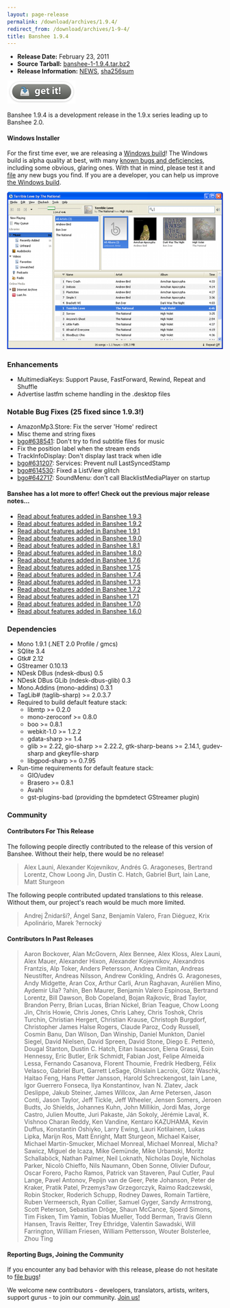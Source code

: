 ```yaml
---
layout: page-release
permalink: /download/archives/1.9.4/
redirect_from: /download/archives/1-9-4/
title: Banshee 1.9.4
---
```


  * **Release Date:** February 23, 2011
  * **Source Tarball:** [banshee-1-1.9.4.tar.bz2](http://download.banshee-project.org/banshee/unstable/1.9.4/banshee-1-1.9.4.tar.bz2)
  * **Release Information:**
[NEWS](http://download.banshee-project.org/banshee/unstable/1.9.4/banshee-1-1.9.4.news),
[sha256sum](http://download.banshee-project.org/banshee/unstable/1.9.4/banshee-1-1.9.4.sha256sum)

[![Download Now](/images/download-button.png)](/download)

Banshee 1.9.4 is a development release in the 1.9.x series leading up to Banshee 2.0. 

#### Windows Installer

For the first time ever, we are releasing a [Windows build](https://download.gnome.org/binaries/win32/banshee/1.9/Banshee-1.9.4.msi)!  The Windows build is alpha quality at best, with many [known bugs and deficiencies](https://bugzilla.gnome.org/buglist.cgi?query=product%3Abanshee%20os%3Awindows), including some obvious, glaring ones.  With that in mind, please test it and [file](http://banshee.fm/contribute/file-bugs/) any new bugs you find.  If you are a developer, you can help us improve [the Windows build](http://banshee.fm/download/development/#windows).

<div class="release-shot">
  <a href="/images/shots/1.9.4/banshee-windows.png" data-lightbox="1.9.4" title="Banshee running on Windows">
    <img src="/images/shots/1.9.4/banshee-windows-600.png" alt="Screenshot of Banshee running on Windows">
  </a>
</div>

### Enhancements

  * MultimediaKeys: Support Pause, FastForward, Rewind, Repeat and Shuffle
  * Advertise lastfm scheme handling in the .desktop files

### Notable Bug Fixes (25 fixed since 1.9.3!)

  * AmazonMp3.Store: Fix the server 'Home' redirect
  * Misc theme and string fixes
  * [bgo#638541](http://bugzilla.gnome.org/show_bug.cgi?id=638541): Don't try to find subtitle files for music
  * Fix the position label when the stream ends
  * TrackInfoDisplay: Don't display last track when idle
  * [bgo#631207](http://bugzilla.gnome.org/show_bug.cgi?id=631207): Services: Prevent null LastSyncedStamp
  * [bgo#614530](http://bugzilla.gnome.org/show_bug.cgi?id=614530): Fixed a ListView glitch
  * [bgo#642717](http://bugzilla.gnome.org/show_bug.cgi?id=642717): SoundMenu: don't call BlacklistMediaPlayer on startup

#### Banshee has a lot more to offer! Check out the previous major release notes...

  * [Read about features added in Banshee 1.9.3](/download/archives/1.9.3)
  * [Read about features added in Banshee 1.9.2](/download/archives/1.9.2)
  * [Read about features added in Banshee 1.9.1](/download/archives/1.9.1)
  * [Read about features added in Banshee 1.9.0](/download/archives/1.9.0)
  * [Read about features added in Banshee 1.8.1](/download/archives/1.8.1)
  * [Read about features added in Banshee 1.8.0](/download/archives/1.8.0)
  * [Read about features added in Banshee 1.7.6](/download/archives/1.7.6)
  * [Read about features added in Banshee 1.7.5](/download/archives/1.7.5)
  * [Read about features added in Banshee 1.7.4](/download/archives/1.7.4)
  * [Read about features added in Banshee 1.7.3](/download/archives/1.7.3)
  * [Read about features added in Banshee 1.7.2](/download/archives/1.7.2)
  * [Read about features added in Banshee 1.7.1](/download/archives/1.7.1)
  * [Read about features added in Banshee 1.7.0](/download/archives/1.7.0)
  * [Read about features added in Banshee 1.6.0](/download/archives/1.6.0)

### Dependencies

  * Mono 1.9.1 (.NET 2.0 Profile / gmcs)
  * SQlite 3.4
  * Gtk# 2.12
  * GStreamer 0.10.13
  * NDesk DBus (ndesk-dbus) 0.5
  * NDesk DBus GLib (ndesk-dbus-glib) 0.3
  * Mono.Addins (mono-addins) 0.3.1
  * TagLib# (taglib-sharp) >= 2.0.3.7
  * Required to build default feature stack:
    * libmtp >= 0.2.0
    * mono-zeroconf >= 0.8.0
    * boo >= 0.8.1
    * webkit-1.0 >= 1.2.2
    * gdata-sharp >= 1.4
    * glib >= 2.22, gio-sharp >= 2.22.2, gtk-sharp-beans >= 2.14.1, gudev-sharp and gkeyfile-sharp
    * libgpod-sharp >= 0.7.95
  * Run-time requirements for default feature stack:
    * GIO/udev
    * Brasero >= 0.8.1
    * Avahi
    * gst-plugins-bad (providing the bpmdetect GStreamer plugin)

### Community

#### Contributors For This Release

The following people directly contributed to the release of this version of Banshee. Without their help, there would be no release!

> Alex Launi, Alexander Kojevnikov, Andrés G. Aragoneses, Bertrand Lorentz,
      Chow Loong Jin, Dustin C. Hatch, Gabriel Burt, Iain Lane, Matt Sturgeon

The following people contributed updated translations to this release.    Without them, our project's reach would be much more limited.

> Andrej Žnidarši?, Ángel Sanz, Benjamín Valero, Fran Diéguez,
      Krix Apolinário, Marek ?ernocký

#### Contributors In Past Releases

> Aaron Bockover, Alan McGovern, Alex Bennee, Alex Kloss, Alex Launi,
    Alex Mauer, Alexander Hixon, Alexander Kojevnikov, Alexandros Frantzis,
    Alp Toker, Anders Petersson, Andrea Cimitan, Andreas Neustifter,
    Andreas Nilsson, Andrew Conkling, Andrés G. Aragoneses, Andy Midgette,
    Aran Cox, Arthur Carli, Arun Raghavan, Aurélien Mino,
    Aydemir Ula? ?ahin, Ben Maurer, Benjamín Valero Espinosa,
    Bertrand Lorentz, Bill Dawson, Bob Copeland, Bojan Rajkovic, Brad Taylor,
    Brandon Perry, Brian Lucas, Brian Nickel, Brian Teague, Chow Loong Jin,
    Chris Howie, Chris Jones, Chris Lahey, Chris Toshok, Chris Turchin,
    Christian Hergert, Christian Krause, Christoph Burgdorf,
    Christopher James Halse Rogers, Claude Paroz, Cody Russell, Cosmin Banu,
    Dan Wilson, Dan Winship, Daniel Munkton, Daniel Siegel, David Nielsen,
    David Spreen, David Stone, Diego E. Pettenò, Dougal Stanton,
    Dustin C. Hatch, Eitan Isaacson, Elena Grassi, Eoin Hennessy, Eric Butler,
    Erik Schmidt, Fabian Jost, Felipe Almeida Lessa, Fernando Casanova,
    Florent Thoumie, Fredrik Hedberg, Félix Velasco, Gabriel Burt,
    Garrett LeSage, Ghislain Lacroix, Götz Waschk, Haitao Feng,
    Hans Petter Jansson, Harold Schreckengost, Iain Lane,
    Igor Guerrero Fonseca, Ilya Konstantinov, Ivan N. Zlatev, Jack Deslippe,
    Jakub Steiner, James Willcox, Jan Arne Petersen, Jason Conti, Jason Taylor,
    Jeff Tickle, Jeff Wheeler, Jensen Somers, Jeroen Budts, Jo Shields,
    Johannes Kuhn, John Millikin, Jordi Mas, Jorge Castro, Julien Moutte,
    Juri Pakaste, Ján Sokoly, Jérémie Laval, K. Vishnoo Charan Reddy,
    Ken Vandine, Kentaro KAZUHAMA, Kevin Duffus, Konstantin Oshiyko,
    Larry Ewing, Lauri Kotilainen, Lukas Lipka, Marijn Ros, Matt Enright,
    Matt Sturgeon, Michael Kaiser, Michael Martin-Smucker, Michael Monreal,
    Michael Monreal, Micha? Sawicz, Miguel de Icaza, Mike Gemünde,
    Mike Urbanski, Moritz Schallaböck, Nathan Palmer, Neil Loknath,
    Nicholas Doyle, Nicholas Parker, Nicolò Chieffo, Nils Naumann, Oben Sonne,
    Olivier Dufour, Oscar Forero, Pacho Ramos, Patrick van Staveren,
    Paul Cutler, Paul Lange, Pavel Antonov, Pepijn van de Geer, Pete Johanson,
    Peter de Kraker, Pratik Patel, Przemys?aw Grzegorczyk, Raimo Radczewski,
    Robin Stocker, Roderich Schupp, Rodney Dawes, Romain Tartière,
    Ruben Vermeersch, Ryan Collier, Samuel Gyger, Sandy Armstrong,
    Scott Peterson, Sebastian Dröge, Shaun McCance, Sjoerd Simons, Tim Fisken,
    Tim Yamin, Tobias Mueller, Todd Berman, Travis Glenn Hansen,
    Travis Reitter, Trey Ethridge, Valentin Sawadski, Will Farrington,
    William Friesen, William Pettersson, Wouter Bolsterlee, Zhou Ting

#### Reporting Bugs, Joining the Community

If you encounter any bad behavior with this release, please do not hesitate to [file bugs](/contribute/file-bugs/)!

We welcome new contributors - developers, translators, artists, writers, support gurus - to join our community.  [Join us!](/contribute)
